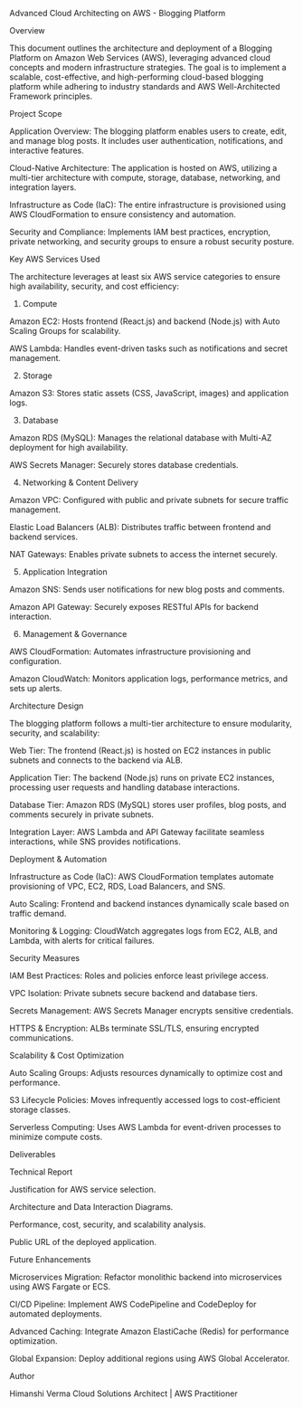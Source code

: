 Advanced Cloud Architecting on AWS - Blogging Platform

Overview

This document outlines the architecture and deployment of a Blogging Platform on Amazon Web Services (AWS), leveraging advanced cloud concepts and modern infrastructure strategies. The goal is to implement a scalable, cost-effective, and high-performing cloud-based blogging platform while adhering to industry standards and AWS Well-Architected Framework principles.

Project Scope

Application Overview: The blogging platform enables users to create, edit, and manage blog posts. It includes user authentication, notifications, and interactive features.

Cloud-Native Architecture: The application is hosted on AWS, utilizing a multi-tier architecture with compute, storage, database, networking, and integration layers.

Infrastructure as Code (IaC): The entire infrastructure is provisioned using AWS CloudFormation to ensure consistency and automation.

Security and Compliance: Implements IAM best practices, encryption, private networking, and security groups to ensure a robust security posture.

Key AWS Services Used

The architecture leverages at least six AWS service categories to ensure high availability, security, and cost efficiency:

1. Compute

Amazon EC2: Hosts frontend (React.js) and backend (Node.js) with Auto Scaling Groups for scalability.

AWS Lambda: Handles event-driven tasks such as notifications and secret management.

2. Storage

Amazon S3: Stores static assets (CSS, JavaScript, images) and application logs.

3. Database

Amazon RDS (MySQL): Manages the relational database with Multi-AZ deployment for high availability.

AWS Secrets Manager: Securely stores database credentials.

4. Networking & Content Delivery

Amazon VPC: Configured with public and private subnets for secure traffic management.

Elastic Load Balancers (ALB): Distributes traffic between frontend and backend services.

NAT Gateways: Enables private subnets to access the internet securely.

5. Application Integration

Amazon SNS: Sends user notifications for new blog posts and comments.

Amazon API Gateway: Securely exposes RESTful APIs for backend interaction.

6. Management & Governance

AWS CloudFormation: Automates infrastructure provisioning and configuration.

Amazon CloudWatch: Monitors application logs, performance metrics, and sets up alerts.

Architecture Design

The blogging platform follows a multi-tier architecture to ensure modularity, security, and scalability:

Web Tier: The frontend (React.js) is hosted on EC2 instances in public subnets and connects to the backend via ALB.

Application Tier: The backend (Node.js) runs on private EC2 instances, processing user requests and handling database interactions.

Database Tier: Amazon RDS (MySQL) stores user profiles, blog posts, and comments securely in private subnets.

Integration Layer: AWS Lambda and API Gateway facilitate seamless interactions, while SNS provides notifications.

Deployment & Automation

Infrastructure as Code (IaC): AWS CloudFormation templates automate provisioning of VPC, EC2, RDS, Load Balancers, and SNS.

Auto Scaling: Frontend and backend instances dynamically scale based on traffic demand.

Monitoring & Logging: CloudWatch aggregates logs from EC2, ALB, and Lambda, with alerts for critical failures.

Security Measures

IAM Best Practices: Roles and policies enforce least privilege access.

VPC Isolation: Private subnets secure backend and database tiers.

Secrets Management: AWS Secrets Manager encrypts sensitive credentials.

HTTPS & Encryption: ALBs terminate SSL/TLS, ensuring encrypted communications.

Scalability & Cost Optimization

Auto Scaling Groups: Adjusts resources dynamically to optimize cost and performance.

S3 Lifecycle Policies: Moves infrequently accessed logs to cost-efficient storage classes.

Serverless Computing: Uses AWS Lambda for event-driven processes to minimize compute costs.

Deliverables

Technical Report

Justification for AWS service selection.

Architecture and Data Interaction Diagrams.

Performance, cost, security, and scalability analysis.

Public URL of the deployed application.

Future Enhancements

Microservices Migration: Refactor monolithic backend into microservices using AWS Fargate or ECS.

CI/CD Pipeline: Implement AWS CodePipeline and CodeDeploy for automated deployments.

Advanced Caching: Integrate Amazon ElastiCache (Redis) for performance optimization.

Global Expansion: Deploy additional regions using AWS Global Accelerator.

Author

Himanshi Verma
Cloud Solutions Architect | AWS Practitioner
